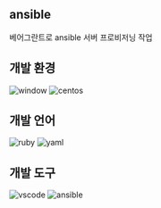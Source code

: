 ## ansible
베어그란트로 ansible 서버 프로비저닝 작업

## 개발 환경
![window][window-image]
![centos][centos-image]

## 개발 언어
![ruby][ruby-image]
![yaml][yaml-image]

## 개발 도구
![vscode][vscode-image]
![ansible][ansible-image]








[window-image]: https://img.shields.io/badge/Windows-10-blue?logo=windows&logoColor=white
[centos-image]: https://img.shields.io/badge/centOS-7-green?logo=centos&logoColor=white

[ruby-image]: https://img.shields.io/badge/ruby-red?logo=ruby&logoColor=white
[yaml-image]: https://img.shields.io/badge/YAML-white?logo=yaml&logoColor=white

[vscode-image]: https://img.shields.io/badge/VScode-1.52.1-blueviolet?logo=visual-studio-code&logoColor=white
[ansible-image]: https://img.shields.io/badge/ansible-2.9.17-red?logo=ansible&logoColor=white


